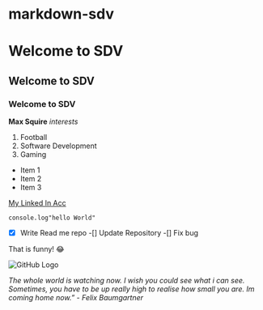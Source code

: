 # markdown-sdv

# Welcome to SDV

## Welcome to SDV
### Welcome to SDV

**Max Squire**
*interests*

1. Football
2. Software Development
3. Gaming

- Item 1
- Item 2
- Item 3

[My Linked In Acc](https://www.linkedin.com/in/max-squire-10770a232/)

`console.log"hello World"`

-[x] Write Read me repo
-[] Update Repository
-[] Fix bug

That is funny! :joy:

![GitHub Logo](/images/logo.png)

*The whole world is watching now. I wish you could see what i can see. Sometimes, you have to be up really high to realise how small you are. Im coming home now.” - Felix Baumgartner*